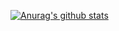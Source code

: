 [![Anurag's github stats](https://github-readme-stats.vercel.app/api?username=alexbeje)](https://github.com/anuraghazra/github-readme-stats)
